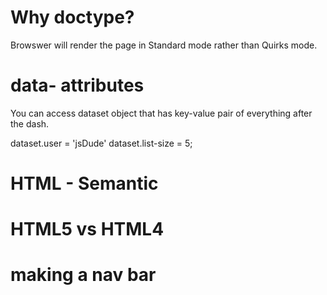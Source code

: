 # Why doctype?

Browswer will render the page in Standard mode rather than Quirks mode.

# data- attributes

You can access dataset object that has key-value pair of everything after the dash.

<div id="myDiv" data-user="jsDude" data-list-size="5" data-maxage="180"></div>
dataset.user = 'jsDude'
dataset.list-size = 5;

# HTML - Semantic

# HTML5 vs HTML4

# making a nav bar
